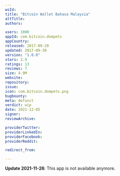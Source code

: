 ```yaml
---
wsId: 
title: "Bitcoin Wallet Bahasa Malaysia"
altTitle: 
authors:

users: 1000
appId: com.bitcoin.dompets
appCountry: 
released: 2017-09-29
updated: 2017-09-30
version: "1.0.0"
stars: 2.9
ratings: 13
reviews: 7
size: 4.9M
website: 
repository: 
issue: 
icon: com.bitcoin.dompets.png
bugbounty: 
meta: defunct
verdict: wip
date: 2021-12-05
signer: 
reviewArchive:

providerTwitter: 
providerLinkedIn: 
providerFacebook: 
providerReddit: 

redirect_from:

---
```


**Update 2021-11-26**: This app is not available anymore.


